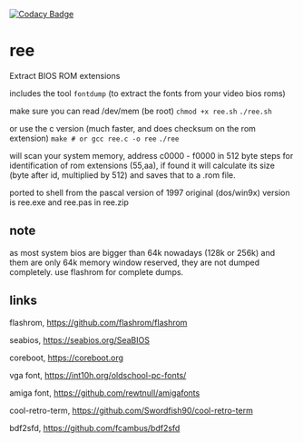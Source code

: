 [![Codacy Badge](https://api.codacy.com/project/badge/Grade/b5bebc8b8aed438da6bf0b2a63161d7a)](https://www.codacy.com/app/alexmyczko/ree?utm_source=github.com&amp;utm_medium=referral&amp;utm_content=alexmyczko/ree&amp;utm_campaign=Badge_Grade)

# ree
Extract BIOS ROM extensions

includes the tool `fontdump` (to extract the fonts from your video bios roms)

make sure you can read /dev/mem (be root)
`chmod +x ree.sh`
`./ree.sh`

or use the c version (much faster, and does checksum on the rom extension)
`make # or gcc ree.c -o ree`
`./ree`

will scan your system memory, address c0000 - f0000 in 512 byte steps for
identification of rom extensions (55,aa), if found it will calculate
its size (byte after id, multiplied by 512) and saves that to a .rom file.

ported to shell from the pascal version of 1997
original (dos/win9x) version is ree.exe and ree.pas in ree.zip

## note

as most system bios are bigger than 64k nowadays (128k or 256k) and them
are only 64k memory window reserved, they are not dumped completely.
use flashrom for complete dumps.

## links

flashrom, https://github.com/flashrom/flashrom

seabios, https://seabios.org/SeaBIOS

coreboot, https://coreboot.org

vga font, https://int10h.org/oldschool-pc-fonts/

amiga font, https://github.com/rewtnull/amigafonts

cool-retro-term, https://github.com/Swordfish90/cool-retro-term

bdf2sfd, https://github.com/fcambus/bdf2sfd
